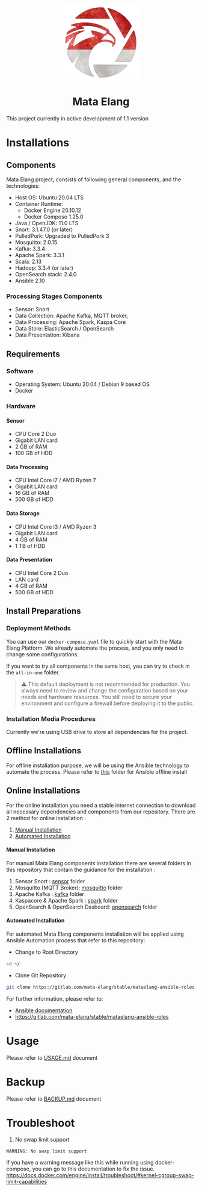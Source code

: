 
<div align="center">
  <img src=".images/mata-elang-stable-logo.png" alt="logo" width="200">
  <h1>Mata Elang</h1>
</div>

This project currently in active development of 1.1 version
# Installations
## Components
Mata Elang project, consists of following general components, and the technologies:
- Host OS: Ubuntu 20.04 LTS
- Container Runtime: 
	- Docker Engine 20.10.12
	- Docker Compose 1.25.0
- Java / OpenJDK: 11.0 LTS
- Snort: 3.1.47.0 (or later)
- PulledPork: Upgraded to PulledPork 3
- Mosquitto: 2.0.15
- Kafka: 3.3.4
- Apache Spark: 3.3.1
- Scala: 2.13
- Hadoop: 3.3.4 (or later)
- OpenSearch stack: 2.4.0
- Ansible 2.10

### Processing Stages Components
- Sensor: Snort
- Data Collection: Apache Kafka, MQTT broker, 
- Data Processing: Apache Spark, Kaspa Core
- Data Store: ElasticSearch / OpenSearch
- Data Presentation: Kibana

## Requirements
### Software
- Operating System: Ubuntu 20.04 / Debian 9 based OS
- Docker
### Hardware
#### Sensor
- CPU Core 2 Duo
- Gigabit LAN card
- 2 GB of RAM
- 100 GB of HDD

#### Data Processing
- CPU Intel Core i7 / AMD Ryzen 7
- Gigabit LAN card
- 16 GB of RAM
- 500 GB of HDD
#### Data Storage
- CPU Intel Core i3 / AMD Ryzen 3
- Gigabit LAN card
- 4 GB of RAM
- 1 TB of HDD
#### Data Presentation
- CPU Intel Core 2 Duo
- LAN card
- 4 GB of RAM
- 500 GB of HDD
## Install Preparations

### Deployment Methods
You can use our `docker-compose.yaml` file to quickly start with the Mata Elang Platform. We already automate the process, and you only need to change some configurations. 

If you want to try all components in the same host, you can try to check in the `all-in-one` folder.

> :warning: This default deployment is not recommended for production. You always need to review and change the configuration based on your needs and hardware resources. You still need to secure your environment and configure a firewall before deploying it to the public.

### Installation Media Procedures
Currently we're using USB drive to store all dependencies for the project.
## Offline Installations
For offline installation purpose, we will be using the Ansible technology to automate the process.
Please refer to [this](ansible/README.md) folder for Ansible offline install
## Online Installations
For the online installation you need a stable internet connection to download all necessary dependencies and components from our repository.
There are 2 method for online installation :
1. [Manual Installation](#manual-installation)
2. [Automated Installation](#automated-installation)

#### Manual Installation
For manual Mata Elang components installation there are several folders in this repository that contain the guidance for the installation :

1. Sensor Snort : [sensor](sensor/README.md) folder
2. Mosquitto (MQTT Broker): [mosquitto](mosquitto/README.md) folder
3. Apache Kafka : [kafka](kafka/README.md) folder
4. Kaspacore & Apache Spark : [spark](spark/README.md) folder
5. OpenSearch & OpenSearch Dasboard: [opensearch](opensearch/README.md) folder

#### Automated Installation
For automated Mata Elang components installation will be applied using Ansible Automation process that refer to this repository:

- Change to Root Directory
```bash
cd ~/
```

- Clone Git Repository
```bash
git clone https://gitlab.com/mata-elang/stable/mataelang-ansible-roles.git
```

For further information, please refer to: 
- [Ansible documentation](ansible/README.md)
- https://gitlab.com/mata-elang/stable/mataelang-ansible-roles

# Usage
Please refer to [USAGE.md](USAGE.md) document

# Backup
Please refer to [BACKUP.md](BACKUP.md) document

# Troubleshoot

1. No swap limit support
  ```
  WARNING: No swap limit support
  ```
  If you have a warning message like this while running using docker-compose, you can go to this documentation to fix the issue.
  https://docs.docker.com/engine/install/troubleshoot/#kernel-cgroup-swap-limit-capabilities
